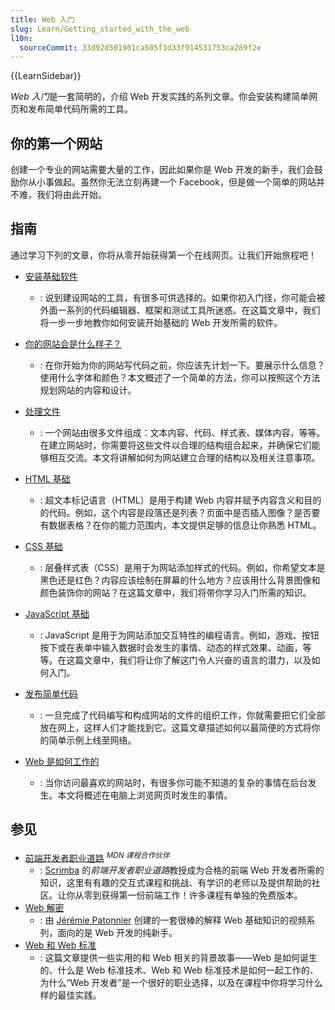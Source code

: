 ```yaml
---
title: Web 入门
slug: Learn/Getting_started_with_the_web
l10n:
  sourceCommit: 33d92d501901ca505f1d33f914531753ca289f2e
---
```


{{LearnSidebar}}

*Web 入门*是一套简明的，介绍 Web 开发实践的系列文章。你会安装构建简单网页和发布简单代码所需的工具。

## 你的第一个网站

创建一个专业的网站需要大量的工作，因此如果你是 Web 开发的新手，我们会鼓励你从小事做起。虽然你无法立刻再建一个 Facebook，但是做一个简单的网站并不难，我们将由此开始。

## 指南

通过学习下列的文章，你将从零开始获得第一个在线网页。让我们开始旅程吧！

- [安装基础软件](/zh-CN/docs/Learn/Getting_started_with_the_web/Installing_basic_software)

  - : 说到建设网站的工具，有很多可供选择的。如果你初入门径，你可能会被外面一系列的代码编辑器、框架和测试工具所迷惑。在这篇文章中，我们将一步一步地教你如何安装开始基础的 Web 开发所需的软件。

- [你的网站会是什么样子？](/zh-CN/docs/Learn/Getting_started_with_the_web/What_will_your_website_look_like)

  - : 在你开始为你的网站写代码之前，你应该先计划一下。要展示什么信息？使用什么字体和颜色？本文概述了一个简单的方法，你可以按照这个方法规划网站的内容和设计。

- [处理文件](/zh-CN/docs/Learn/Getting_started_with_the_web/Dealing_with_files)

  - : 一个网站由很多文件组成：文本内容、代码、样式表、媒体内容，等等。在建立网站时，你需要将这些文件以合理的结构组合起来，并确保它们能够相互交流。本文将讲解如何为网站建立合理的结构以及相关注意事项。

- [HTML 基础](/zh-CN/docs/Learn/Getting_started_with_the_web/HTML_basics)

  - : 超文本标记语言（HTML）是用于构建 Web 内容并赋予内容含义和目的的代码。例如，这个内容是段落还是列表？页面中是否插入图像？是否要有数据表格？在你的能力范围内，本文提供足够的信息让你熟悉 HTML。

- [CSS 基础](/zh-CN/docs/Learn/Getting_started_with_the_web/CSS_basics)

  - : 层叠样式表（CSS）是用于为网站添加样式的代码。例如，你希望文本是黑色还是红色？内容应该绘制在屏幕的什么地方？应该用什么背景图像和颜色装饰你的网站？在这篇文章中，我们将带你学习入门所需的知识。

- [JavaScript 基础](/zh-CN/docs/Learn/Getting_started_with_the_web/JavaScript_basics)

  - : JavaScript 是用于为网站添加交互特性的编程语言。例如，游戏、按钮按下或在表单中输入数据时会发生的事情、动态的样式效果、动画，等等。在这篇文章中，我们将让你了解这门令人兴奋的语言的潜力，以及如何入门。

- [发布简单代码](/zh-CN/docs/Learn/Getting_started_with_the_web/Publishing_your_website)

  - : 一旦完成了代码编写和构成网站的文件的组织工作，你就需要把它们全部放在网上，这样人们才能找到它。这篇文章描述如何以最简便的方式将你的简单示例上线至网络。

- [Web 是如何工作的](/zh-CN/docs/Learn/Getting_started_with_the_web/How_the_Web_works)

  - : 当你访问最喜欢的网站时，有很多你可能不知道的复杂的事情在后台发生。本文将概述在电脑上浏览网页时发生的事情。

## 参见

- [前端开发者职业道路](https://v2.scrimba.com/the-frontend-developer-career-path-c0j?via=mdn) <sup>_MDN 课程合作伙伴_</sup>
  - : [Scrimba](https://scrimba.com?via=mdn) 的*前端开发者职业道路*教授成为合格的前端 Web 开发者所需的知识，这里有有趣的交互式课程和挑战、有学识的老师以及提供帮助的社区。让你从零到获得第一份前端工作！许多课程有单独的免费版本。
- [Web 解密](https://www.youtube.com/playlist?list=PLo3w8EB99pqLEopnunz-dOOBJ8t-Wgt2g)
  - : 由 [Jérémie Patonnier](https://github.com/JeremiePat) 创建的一套很棒的解释 Web 基础知识的视频系列，面向的是 Web 开发的纯新手。
- [Web 和 Web 标准](/zh-CN/docs/Learn/Getting_started_with_the_web/The_web_and_web_standards)
  - : 这篇文章提供一些实用的和 Web 相关的背景故事——Web 是如何诞生的、什么是 Web 标准技术、Web 和 Web 标准技术是如何一起工作的、为什么“Web 开发者”是一个很好的职业选择，以及在课程中你将学习什么样的最佳实践。
